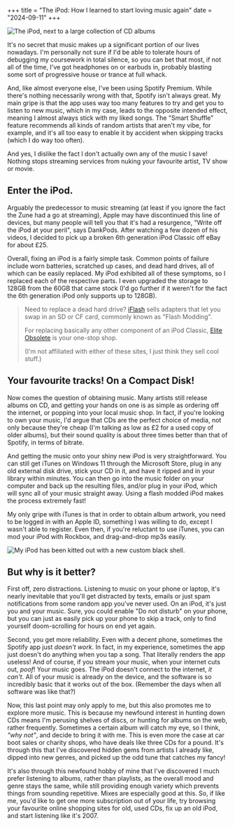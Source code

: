 +++
title = "The iPod: How I learned to start loving music again"
date = "2024-09-11"
+++

![The iPod, next to a large collection of CD albums](/images/ipod-how-i-learned-to-love-music-again/ipod-and-cds.jpg)

It's no secret that music makes up a significant portion of our lives nowadays. I'm personally not sure if I'd be able to tolerate hours of debugging my coursework in total silence, so you can bet that most, if not all of the time, I've got headphones on or earbuds in, probably blasting some sort of progressive house or trance at full whack.

And, like almost everyone else, I've been using Spotify Premium. While there's nothing necessarily wrong with that, Spotify isn't always great. My main gripe is that the app uses way too many features to try and get you to listen to new music, which in my case, leads to the opposite intended effect, meaning I almost always stick with my liked songs. The "Smart Shuffle" feature recommends all kinds of random artists that aren't my vibe, for example, and it's all too easy to enable it by accident when skipping tracks (which I do way too often).

And yes, I dislike the fact I don't actually own any of the music I save! Nothing stops streaming services from nuking your favourite artist, TV show or movie.

## Enter the iPod.

Arguably the predecessor to music streaming (at least if you ignore the fact the Zune had a go at streaming), Apple may have discontinued this line of devices, but many people will tell you that it's had a resurgence, "Write off the iPod at your peril", says DankPods. After watching a few dozen of his videos, I decided to pick up a broken 6th generation iPod Classic off eBay for about £25. 

Overall, fixing an iPod is a fairly simple task. Common points of failure include worn batteries, scratched up cases, and dead hard drives, all of which can be easily replaced. My iPod exhibited all of these symptoms, so I replaced each of the respective parts. I even upgraded the storage to 128GB from the 60GB that came stock (I'd go further if it weren't for the fact the 6th generation iPod only supports up to 128GB).

> Need to replace a dead hard drive? [iFlash](https://www.iflash.xyz/) sells adapters that let you swap in an SD or CF card, commonly known as "Flash Modding".
>
> For replacing basically any other component of an iPod Classic, [Elite Obsolete](https://eoe.works/) is your one-stop shop.
>
> (I'm not affiliated with either of these sites, I just think they sell cool stuff.)

## Your favourite tracks! On a Compact Disk!

Now comes the question of obtaining music. Many artists still release albums on CD, and getting your hands on one is as simple as ordering off the internet, or popping into your local music shop. In fact, if you're looking to own your music, I'd argue that CDs are the perfect choice of media, not only because they're cheap (I'm talking as low as £2 for a used copy of older albums), but their sound quality is about three times better than that of Spotify, in terms of bitrate.

And getting the music onto your shiny new iPod is very straightforward. You can still get iTunes on Windows 11 through the Microsoft Store, plug in any old external disk drive, stick your CD in it, and have it ripped and in your library within minutes. You can then go into the music folder on your computer and back up the resulting files, and/or plug in your iPod, which will sync all of your music straight away. Using a flash modded iPod makes the process extremely fast!

My only gripe with iTunes is that in order to obtain album artwork, you need to be logged in with an Apple ID, something I was willing to do, except I wasn't able to register. Even then, if you're reluctant to use iTunes, you can mod your iPod with Rockbox, and drag-and-drop mp3s easily.

![My iPod has been kitted out with a new custom black shell.](/images/ipod-how-i-learned-to-love-music-again/ipod-rear.jpg)

## But why is it better?

First off, zero distractions. Listening to music on your phone or laptop, it's nearly inevitable that you'll get distracted by texts, emails or just spam notifications from some random app you've never used. On an iPod, it's just you and your music. Sure, you could enable "Do not disturb" on your phone, but you can just as easily pick up your phone to skip a track, only to find yourself doom-scrolling for hours on end yet again.

Second, you get more reliability. Even with a decent phone, sometimes the Spotify app just *doesn't work*. In fact, in my experience, sometimes the app just doesn't do anything when you tap a song. That literally renders the app useless! And of course, if you stream your music, when your internet cuts out, *poof*! Your music goes. The iPod doesn't connect to the internet, *it can't*. All of your music is already on the device, and the software is so incredibly basic that it works out of the box. (Remember the days when all software was like that?)

Now, this last point may only apply to me, but this also promotes me to explore more music. This is because my newfound interest in hunting down CDs means I'm perusing shelves of discs, or hunting for albums on the web, rather frequently. Sometimes a certain album will catch my eye, so I think, *"why not"*, and decide to bring it with me. This is even more the case at car boot sales or charity shops, who have deals like three CDs for a pound. It's through this that I've discovered hidden gems from artists I already like, dipped into new genres, and picked up the odd tune that catches my fancy!

It's also through this newfound hobby of mine that I've discovered I much prefer listening to albums, rather than playlists, as the overall mood and genre stays the same, while still providing enough variety which prevents things from sounding repetitive. Mixes are especially good at this. So, if like me, you'd like to get one more subscription out of your life, try browsing your favourite online shopping sites for old, used CDs, fix up an old iPod, and start listening like it's 2007.